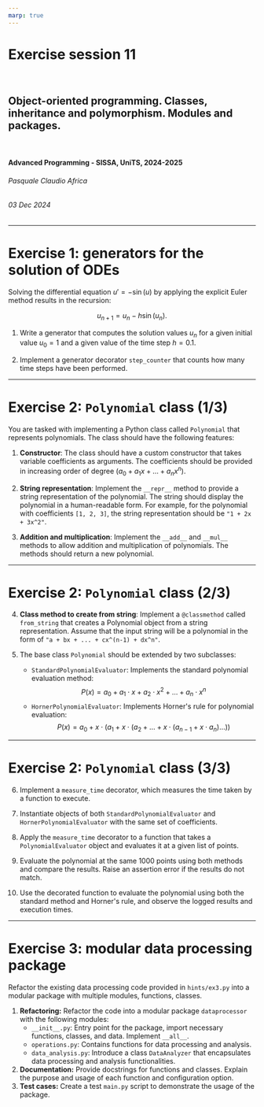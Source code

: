 ```yaml
---
marp: true
---
```


<!--
title: Exercise session 11
paginate: true
theme: custom
_class: titlepage
-->

# Exercise session 11
<br>

## Object-oriented programming. Classes, inheritance and polymorphism. Modules and packages.
<br>

#### Advanced Programming - SISSA, UniTS, 2024-2025

###### Pasquale Claudio Africa

###### 03 Dec 2024

---

# Exercise 1: generators for the solution of ODEs

Solving the differential equation $u' = -\sin(u)$ by applying the explicit Euler method results in the recursion:

$$
u_{n+1} = u_n - h \sin\left(u_n\right).
$$

1. Write a generator that computes the solution values $u_n$ for a given initial value $u_0 = 1$ and a given value of the time step $h = 0.1$.

2. Implement a generator decorator `step_counter` that counts how many time steps have been performed.

---

# Exercise 2: `Polynomial` class (1/3)

You are tasked with implementing a Python class called `Polynomial` that represents polynomials. The class should have the following features:

1. **Constructor**: The class should have a custom constructor that takes variable coefficients as arguments. The coefficients should be provided in increasing order of degree ($a_0 + a_1 x + \dots + a_n x^n$).

2. **String representation**: Implement the `__repr__` method to provide a string representation of the polynomial. The string should display the polynomial in a human-readable form. For example, for the polynomial with coefficients `[1, 2, 3]`, the string representation should be `"1 + 2x + 3x^2"`.

3. **Addition and multiplication**: Implement the `__add__` and `__mul__` methods to allow addition and multiplication of polynomials. The methods should return a new polynomial.

---

# Exercise 2: `Polynomial` class (2/3)

4. **Class method to create from string**: Implement a `@classmethod` called `from_string` that creates a Polynomial object from a string representation. Assume that the input string will be a polynomial in the form of `"a + bx + ... + cx^(n-1) + dx^n"`.

5. The base class `Polynomial` should be extended by two subclasses:
   - `StandardPolynomialEvaluator`: Implements the standard polynomial evaluation method:
   $$
   P(x) = a_0 + a_1 \cdot x + a_2 \cdot x^2 + \ldots + a_n \cdot x^n
   $$
   - `HornerPolynomialEvaluator`: Implements Horner's rule for polynomial evaluation:
   $$
   P(x) = a_0 + x \cdot (a_1 + x \cdot (a_2 + \ldots + x \cdot (a_{n-1} + x \cdot a_n) \ldots))
   $$

---

# Exercise 2: `Polynomial` class (3/3)

6. Implement a `measure_time` decorator, which measures the time taken by a function to execute.

7. Instantiate objects of both `StandardPolynomialEvaluator` and `HornerPolynomialEvaluator` with the same set of coefficients.

8. Apply the `measure_time` decorator to a function that takes a `PolynomialEvaluator` object and evaluates it at a given list of points.

9. Evaluate the polynomial at the same 1000 points using both methods and compare the results. Raise an assertion error if the results do not match.

10. Use the decorated function to evaluate the polynomial using both the standard method and Horner's rule, and observe the logged results and execution times.

---

# Exercise 3: modular data processing package

Refactor the existing data processing code provided in `hints/ex3.py` into a modular package with multiple modules, functions, classes.

1. **Refactoring:** Refactor the code into a modular package `dataprocessor` with the following modules:
     - `__init__.py`: Entry point for the package, import necessary functions, classes, and data. Implement `__all__`.
     - `operations.py`: Contains functions for data processing and analysis.
     - `data_analysis.py`: Introduce a class `DataAnalyzer` that encapsulates data processing and analysis functionalities.
2. **Documentation:** Provide docstrings for functions and classes. Explain the purpose and usage of each function and configuration option.
3. **Test cases:** Create a test `main.py` script to demonstrate the usage of the package.
